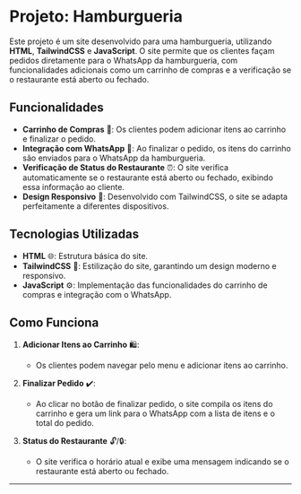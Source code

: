 # Projeto: Hamburgueria

Este projeto é um site desenvolvido para uma hamburgueria, utilizando **HTML**, **TailwindCSS** e **JavaScript**. O site permite que os clientes façam pedidos diretamente para o WhatsApp da hamburgueria, com funcionalidades adicionais como um carrinho de compras e a verificação se o restaurante está aberto ou fechado.

## Funcionalidades

- **Carrinho de Compras** 🛒: Os clientes podem adicionar itens ao carrinho e finalizar o pedido.
- **Integração com WhatsApp** 📱: Ao finalizar o pedido, os itens do carrinho são enviados para o WhatsApp da hamburgueria.
- **Verificação de Status do Restaurante** ⏰: O site verifica automaticamente se o restaurante está aberto ou fechado, exibindo essa informação ao cliente.
- **Design Responsivo** 📐: Desenvolvido com TailwindCSS, o site se adapta perfeitamente a diferentes dispositivos.

## Tecnologias Utilizadas

- **HTML** 🌐: Estrutura básica do site.
- **TailwindCSS** 🎨: Estilização do site, garantindo um design moderno e responsivo.
- **JavaScript** ⚙️: Implementação das funcionalidades do carrinho de compras e integração com o WhatsApp.

## Como Funciona

1. **Adicionar Itens ao Carrinho** 🛍️:
   - Os clientes podem navegar pelo menu e adicionar itens ao carrinho.

2. **Finalizar Pedido** ✔️:
   - Ao clicar no botão de finalizar pedido, o site compila os itens do carrinho e gera um link para o WhatsApp com a lista de itens e o total do pedido.

3. **Status do Restaurante** 🔓/🔒:
   - O site verifica o horário atual e exibe uma mensagem indicando se o restaurante está aberto ou fechado.


---
